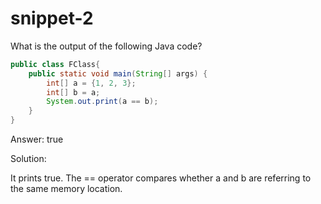 # snippet-2

What is the output of the following Java code?

```java
public class FClass{
    public static void main(String[] args) {
        int[] a = {1, 2, 3};
        int[] b = a;
        System.out.print(a == b);
    }
}
```

Answer: true

Solution:&#x20;

It prints true. The == operator compares whether a and b are referring to the same memory location.
